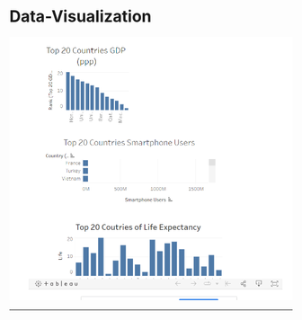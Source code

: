 # Data-Visualization
![alt text](https://github.com/olufemiode554/Data-Visualization/blob/2d5da5147b384ccf43a599e1bd8ca5c7c7e4ffb6/Wealth%20Of%20Nation%20Dashboard.PNG)

-------------------------
